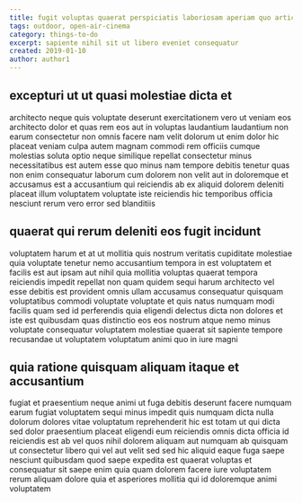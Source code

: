 ```yaml
---
title: fugit voluptas quaerat perspiciatis laboriosam aperiam quo article 5956
tags: outdoor, open-air-cinema
category: things-to-do
excerpt: sapiente nihil sit ut libero eveniet consequatur
created: 2019-01-10
author: author1
---
```


## excepturi ut ut quasi molestiae dicta et

architecto neque quis voluptate deserunt exercitationem vero ut veniam eos architecto dolor et quas rem eos aut in voluptas laudantium laudantium non earum consectetur non omnis facere nam velit dolorum ut enim dolor hic placeat veniam culpa autem magnam commodi rem officiis cumque molestias soluta optio neque similique repellat consectetur minus necessitatibus est autem esse quo minus nam tempore debitis tenetur quas non enim consequatur laborum cum dolorem non velit aut in doloremque et accusamus est a accusantium qui reiciendis ab ex aliquid dolorem deleniti placeat illum voluptatem voluptate iste reiciendis hic temporibus officia nesciunt rerum vero error sed blanditiis

## quaerat qui rerum deleniti eos fugit incidunt

voluptatem harum et at ut mollitia quis nostrum veritatis cupiditate molestiae quia voluptate tenetur nemo accusantium tempora in est voluptatem et facilis est aut ipsam aut nihil quia mollitia voluptas quaerat tempora reiciendis impedit repellat non quam quidem sequi harum architecto vel esse debitis est provident omnis ullam accusamus consequatur quisquam voluptatibus commodi voluptate voluptate et quis natus numquam modi facilis quam sed id perferendis quia eligendi delectus dicta non dolores et iste est quibusdam quas distinctio eos eos nostrum atque nemo minus voluptate consequatur voluptatem molestiae quaerat sit sapiente tempore recusandae ut voluptatem voluptatum animi quo in iure magni

## quia ratione quisquam aliquam itaque et accusantium

fugiat et praesentium neque animi ut fuga debitis deserunt facere numquam earum fugiat voluptatem sequi minus impedit quis numquam dicta nulla dolorum dolores vitae voluptatum reprehenderit hic est totam ut qui dicta sed dolor praesentium placeat eligendi eum reiciendis omnis dicta officia id reiciendis est ab vel quos nihil dolorem aliquam aut numquam ab quisquam ut consectetur libero qui vel aut velit sed sed hic aliquid eaque fuga saepe nesciunt quibusdam quod saepe expedita est quaerat voluptas et consequatur sit saepe enim quia quam dolorem facere iure voluptatem rerum aliquam dolore quia et asperiores mollitia qui id doloremque animi voluptatem

